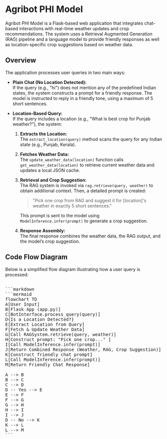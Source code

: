 # Agribot PHI Model

Agribot PHI Model is a Flask-based web application that integrates chat-based interactions with real-time weather updates and crop recommendations. The system uses a Retrieval Augmented Generation (RAG) pipeline and a language model to provide friendly responses as well as location-specific crop suggestions based on weather data.

## Overview

The application processes user queries in two main ways:

- **Plain Chat (No Location Detected):**  
  If the query (e.g., "hi") does not mention any of the predefined Indian states, the system constructs a prompt for a friendly response. The model is instructed to reply in a friendly tone, using a maximum of 5 short sentences.

- **Location-Based Query:**  
  If the query includes a location (e.g., "What is best crop for Punjab weather?"), the system:
  1. **Extracts the Location:**  
     The `extract_location(query)` method scans the query for any Indian state (e.g., Punjab, Kerala).
  2. **Fetches Weather Data:**  
     The `update_weather_data(location)` function calls `get_weather_data(location)` to retrieve current weather data and updates a local JSON cache.
  3. **Retrieval and Crop Suggestion:**  
     The RAG system is invoked via `rag.retrieve(query, weather)` to obtain additional context. Then, a detailed prompt is created:
     > "Pick one crop from RAG and suggest it for [location]'s weather in exactly 5 short sentences."
     
     This prompt is sent to the model using `ModelInference.infer(prompt)` to generate a crop suggestion.
  4. **Response Assembly:**  
     The final response combines the weather data, the RAG output, and the model’s crop suggestion.

## Code Flow Diagram

Below is a simplified flow diagram illustrating how a user query is processed:

<pre> 
```markdown
```mermaid 
flowchart TD
A[User Input]
B[Flask App (app.py)] 
C[BotInterface.process_query(query)] 
D{Is a Location Detected?} 
E[Extract Location from Query] 
F[Fetch & Update Weather Data] 
G[Call RAGSystem.retrieve(query, weather)] 
H[Construct prompt: "Pick one crop..." ] 
I[Call ModelInference.infer(prompt)] 
J[Return Combined Response (Weather, RAG, Crop Suggestion)] 
K[Construct friendly chat prompt] 
L[Call ModelInference.infer(prompt)] 
M[Return Friendly Chat Response] 

A --> B 
B --> C 
C --> D 
D -- Yes --> E 
E --> F 
F --> G 
G --> H 
H --> I 
I --> J 
D -- No --> K 
K --> L 
L --> M 
``` </pre>
